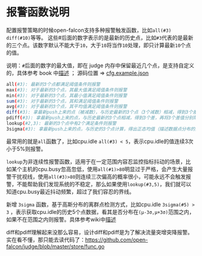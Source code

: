 <!-- toc -->

# 报警函数说明

配置报警策略的时候open-falcon支持多种报警触发函数，比如`all(#3)` `diff(#10)`等等。
这些#后面的数字表示的是最新的历史点，比如`#3`代表的是最新的三个点。该数字默认不能大于`10`，大于`10`将当作`10`处理，即只计算最新`10`个点的值。

说明：`#`后面的数字的最大值，即在 judge 内存中保留最近几个点，是支持自定义的，具体参考 book 中[描述](http://book.open-falcon.com/zh_0_2/distributed_install/judge.html) ； 源码位置 => [cfg.example.json](https://github.com/open-falcon/falcon-plus/blob/master/modules/judge/cfg.example.json#L4:6)

```bash
all(#3): 最新的3个点都满足阈值条件则报警
max(#3): 对于最新的3个点，其最大值满足阈值条件则报警
min(#3): 对于最新的3个点，其最小值满足阈值条件则报警
sum(#3): 对于最新的3个点，其和满足阈值条件则报警
avg(#3): 对于最新的3个点，其平均值满足阈值条件则报警
diff(#3): 拿最新push上来的点（被减数），与历史最新的3个点（3个减数）相减，得到3个差，只要有一个差满足阈值条件则报警
pdiff(#3): 拿最新push上来的点，与历史最新的3个点相减，得到3个差，再将3个差值分别除以减数，得到3个商值，只要有一个商值满足阈值则报警
lookup(#2,3): 最新的3个点中有2个满足条件则报警
3sigma(#3): 拿最新push上来的点，与历史的3个点计算，得出正态均值（描述数据点分布的集中位置）和正态方差（描述数据点分布的分散程度）如果最新点的数据不在x sigma范围内则认为数据点为离群点即为数据质量异常，触发报警

```

最常用的就是`all`函数了，比如cpu.idle `all(#3) < 5`，表示cpu.idle的值连续3次小于5%则报警。

`lookup`为非连续性报警函数，适用于在一定范围内容忍监控指标抖动的场景，比如某个主机的cpu.busy忽高忽低，使用`all(#1)>80`明显过于严格，会产生大量报警干扰视线，使用`all(#3)>80`则连续三次偏高的概率很小，可能永远不会触发报警，不能帮助我们发现系统的不稳定，那么如果使用`lookup(#3,5)`，我们就可以知道cpu.busy最近抖动频繁，超过了我们容忍的界线。

新增 `3sigma` 函数，基于高斯分布的离群点检测方式，比如cpu.idle `3sigma(#5) > 3` ，表示获取cpu.idle的历史5个点数据，看其是否分布在`(μ-3σ,μ+3σ)`范围之内，如果不在范围之内则报警。具体参考wiki中[描述](https://zh.wikipedia.org/wiki/%E6%AD%A3%E6%80%81%E5%88%86%E5%B8%83)

diff和pdiff理解起来没那么容易，设计diff和pdiff是为了解决流量突增突降报警。实在看不懂，那只能去读代码了：https://github.com/open-falcon/judge/blob/master/store/func.go




